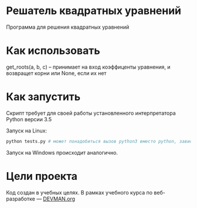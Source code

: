 # Решатель квадратных уравнений

Программа для решения квадратных уравнений

# Как использовать

get_roots(a, b, c) – принимает на вход коэффиценты уравнения, и возвращет корни или None, если их нет

# Как запустить

Скрипт требует для своей работы установленного интерпретатора Python версии 3.5

Запуск на Linux:

```bash
python tests.py # может понадобиться вызов python3 вместо python, зависит от настроек операционной системы
```

Запуск на Windows происходит аналогично.

# Цели проекта

Код создан в учебных целях. В рамках учебного курса по веб-разработке ― [DEVMAN.org](https://devman.org)
